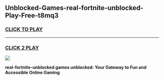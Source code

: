 
## Unblocked-Games-real-fortnite-unblocked-Play-Free-t8mq3
<h3>
<a href="https://premium76.site?title=real-fortnite-unblocked&ref=23A">CLICK TO PLAY</a></h3>
<hr>

<h3>
<a href="https://premium76.site?title=real-fortnite-unblocked&ref=23A">CLICK 2 PLAY</a>
  
</h3>

<a href="https://premium76.site?title=real-fortnite-unblocked&ref=23A"><img src="https://clearcache.store/games.png"></a>


**real-fortnite-unblocked games unblocked: Your Gateway to Fun and Accessible Online Gaming**
